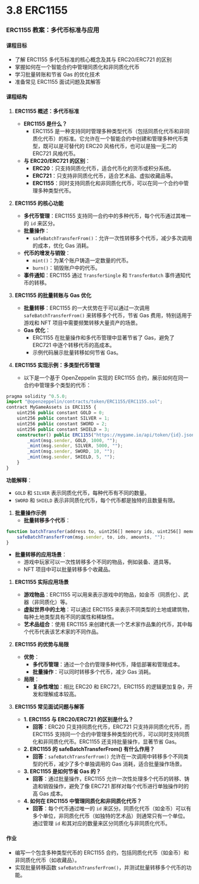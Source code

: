 # 3.8 ERC1155

### ERC1155 教案：多代币标准与应用

#### 课程目标

- 了解 ERC1155 多代币标准的核心概念及其与 ERC20/ERC721 的区别
- 掌握如何在一个智能合约中管理同质化和非同质化代币
- 学习批量转账和节省 Gas 的优化技术
- 准备常见 ERC1155 面试问题及其解答

#### 课程结构

1. **ERC1155 概述：多代币标准**

   - **ERC1155 是什么？**
     - ERC1155 是一种支持同时管理多种类型代币（包括同质化代币和非同质化代币）的标准。它允许在一个智能合约中创建和管理多种代币类型，既可以是可替代的 ERC20 风格代币，也可以是独一无二的 ERC721 风格代币。
   - **与 ERC20/ERC721 的区别**：
     - **ERC20**：只支持同质化代币，适合代币化的货币或积分系统。
     - **ERC721**：只支持非同质化代币，适合艺术品、虚拟收藏品等。
     - **ERC1155**：同时支持同质化和非同质化代币，可以在同一个合约中管理多种类型代币。
2. **ERC1155 的核心功能**

   - **多代币管理**：ERC1155 支持同一合约中的多种代币，每个代币通过其唯一的 `id` 来区分。
   - **批量操作**：
     - `safeBatchTransferFrom()`：允许一次性转移多个代币，减少多次调用的成本，优化 Gas 消耗。
   - **代币的增发与销毁**：
     - `mint()`：为某个账户铸造一定数量的代币。
     - `burn()`：销毁账户中的代币。
   - **事件通知**：ERC1155 通过 `TransferSingle` 和 `TransferBatch` 事件通知代币的转移。
3. **ERC1155 的批量转账与 Gas 优化**

   - **批量转移**：ERC1155 的一大优势在于可以通过一次调用 `safeBatchTransferFrom()` 来转移多个代币，节省 Gas 费用，特别适用于游戏和 NFT 项目中需要频繁转移大量资产的场景。
   - **Gas 优化**：
     - ERC1155 在批量操作和多代币管理中显著节省了 Gas，避免了 ERC721 中逐个转移代币的高成本。
     - 示例代码展示批量转移如何节省 Gas。
4. **ERC1155 实现示例：多类型代币管理**

   - 以下是一个基于 OpenZeppelin 实现的 ERC1155 合约，展示如何在同一合约中管理多个类型的代币：

```typescript
pragma solidity ^0.5.0;
import "@openzeppelin/contracts/token/ERC1155/ERC1155.sol";
contract MyGameAssets is ERC1155 {
    uint256 public constant GOLD = 0;
    uint256 public constant SILVER = 1;
    uint256 public constant SWORD = 2;
    uint256 public constant SHIELD = 3;
    constructor() public ERC1155("https://mygame.io/api/token/{id}.json") {
        _mint(msg.sender, GOLD, 1000, "");
        _mint(msg.sender, SILVER, 5000, "");
        _mint(msg.sender, SWORD, 10, "");
        _mint(msg.sender, SHIELD, 5, "");
    }
}
```

**功能解释**：

- `GOLD` 和 `SILVER` 表示同质化代币，每种代币有不同的数量。
- `SWORD` 和 `SHIELD` 表示非同质化代币，每个代币都是独特的且数量有限。

1. **批量操作示例**
   - **批量转移多个代币**：

```typescript
function batchTransfer(address to, uint256[] memory ids, uint256[] memory amounts) public {
    safeBatchTransferFrom(msg.sender, to, ids, amounts, "");
}
```

- **批量转移的应用场景**：
  - 游戏中玩家可以一次性转移多个不同的物品，例如装备、道具等。
  - NFT 项目中可以批量转移多个收藏品。

1. **ERC1155 实际应用场景**

   - **游戏物品**：ERC1155 可以用来表示游戏中的物品，如金币（同质化）、武器（非同质化）等。
   - **虚拟世界中的土地**：可以通过 ERC1155 来表示不同类型的土地或建筑物，每种土地类型具有不同的属性和稀缺性。
   - **艺术品组合**：使用 ERC1155 来创建代表一个艺术家作品集的代币，其中每个代币代表该艺术家的不同作品。
2. **ERC1155 的优势与局限**

   - **优势**：
     - **多代币管理**：通过一个合约管理多种代币，降低部署和管理成本。
     - **批量操作**：可以同时转移多个代币，减少 Gas 消耗。
   - **局限**：
     - **复杂性增加**：相比 ERC20 和 ERC721，ERC1155 的逻辑更加复杂，开发和理解成本较高。
3. **ERC1155 常见面试问题与解答**

   - **1. ERC1155 与 ERC20/ERC721 的区别是什么？**
     - **回答**：ERC20 只支持同质化代币，ERC721 只支持非同质化代币，而 ERC1155 支持同一个合约中管理多种类型的代币，可以同时支持同质化和非同质化代币。ERC1155 还支持批量操作，显著节省 Gas。
   - **2. ERC1155 的 ****safeBatchTransferFrom()**** 有什么作用？**
     - **回答**：`safeBatchTransferFrom()` 允许在一次调用中转移多个不同类型的代币，减少了多个单独调用的 Gas 消耗，适合批量操作场景。
   - **3. ERC1155 是如何节省 Gas 的？**
     - **回答**：通过批量操作，ERC1155 允许一次性处理多个代币的转移、铸造和销毁操作，避免了像 ERC721 那样对每个代币进行单独操作时的高 Gas 成本。
   - **4. 如何在 ERC1155 中管理同质化和非同质化代币？**
     - **回答**：每个代币通过唯一的 `id` 来区分。同质化代币（如金币）可以有多个单位，非同质化代币（如独特的艺术品）则通常只有一个单位。通过管理 `id` 和其对应的数量来区分同质化与非同质化代币。

#### 作业

- 编写一个包含多种类型代币的 ERC1155 合约，包括同质化代币（如金币）和非同质化代币（如收藏品）。
- 实现批量转移函数 `safeBatchTransferFrom()`，并测试批量转移多个代币的功能。
